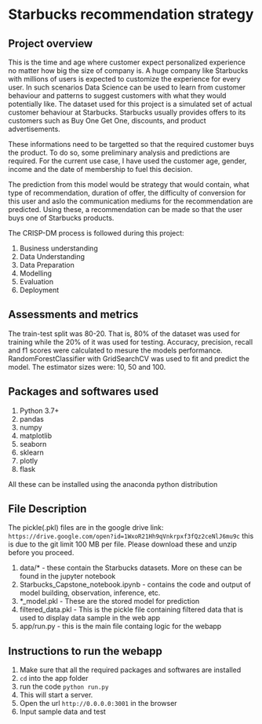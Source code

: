 # Starbucks recommendation strategy

## Project overview
This is the time and age where customer expect personalized experience no matter how big the size of company is. A huge company like Starbucks with millions of users is expected to customize the experience for every user. In such scenarios Data Science can be used to learn from customer behaviour and patterns to suggest customers with what they would potentially like. The dataset used for this project is a simulated set of actual customer behaviour at Starbucks. Starbucks usually provides offers to its customers such as Buy One Get One, discounts, and product advertisements. 

These informations need to be targetted so that the required customer buys the product. To do so, some preliminary analysis and predictions are required. For the current use case, I have used the customer age, gender, income and the date of membership to fuel this decision.

The prediction from this model would be strategy that would contain, what type of recommendation, duration of offer, the difficulty of conversion for this user and aslo the communication mediums for the recommendation are predicted. Using these, a recommendation can be made so that the user buys one of Starbucks products.

The CRISP-DM process is followed during this project:
1. Business understanding
2. Data Understanding
3. Data Preparation
4. Modelling
5. Evaluation
6. Deployment

## Assessments and metrics
The train-test split was 80-20. That is, 80% of the dataset was used for training while the 20% of it was used for testing. Accuracy, precision, recall and f1 scores were calculated to mesure the models performance. RandomForestClassifier with GridSearchCV was used to fit and predict the model. The estimator sizes were: 10, 50 and 100.

## Packages and softwares used
1. Python 3.7+
2. pandas
3. numpy
4. matplotlib
5. seaborn
6. sklearn
7. plotly
8. flask

All these can be installed using the anaconda python distribution

## File Description
The pickle(.pkl) files are in the google drive link: `https://drive.google.com/open?id=1WxoR21Hh9qVnkrpxf3fQz2ceNlJ6mu9c` this is due to the git limit 100 MB per file. Please download these and unzip before you proceed.
1. data/* - these contain the Starbucks datasets. More on these can be found in the jupyter notebook
2. Starbucks_Capstone_notebook.ipynb - contains the code and output of model building, observation, inference, etc.
3. *_model.pkl - These are the stored model for prediction
4. filtered_data.pkl - This is the pickle file containing filtered data that is used to display data sample in the web app
5. app/run.py - this is the main file containg logic for the webapp

## Instructions to run the webapp
1. Make sure that all the required packages and softwares are installed
2. `cd` into the app folder
3. run the code `python run.py`
4. This will start a server.
5. Open the url `http://0.0.0.0:3001` in the browser
6. Input sample data and test

